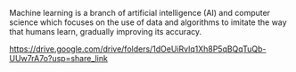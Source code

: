 Machine learning is a branch of artificial intelligence (AI) and computer science which focuses on the use of data and algorithms to imitate the way that humans learn, gradually improving its accuracy.

https://drive.google.com/drive/folders/1dOeUiRvlq1Xh8P5qBQqTuQb-UUw7rA7o?usp=share_link
